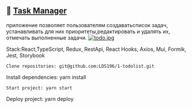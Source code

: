 :seedling: <a href="https://lds196.github.io/1-todolist/" target="_blank">Task Manager</a>
---
приложение позволяет пользователям создаватьсписок задач, устанавливать для них приоритеты,редактировать и удалять их, отмечать выполненные задачи.
[![todo.jpg](https://i.postimg.cc/wTN5JFQb/todo.jpg)](https://postimg.cc/XpVy6fhw)

Stack:React,TypeScript, Redux, RestApi, React Hooks, Axios, Mui, Formik, Jest, Storybook
```
Clone repositories: git@github.com:LDS196/1-todolist.git
```
Install dependencies: yarn install
```
Start project: yarn start
```
Deploy project: yarn deploy


